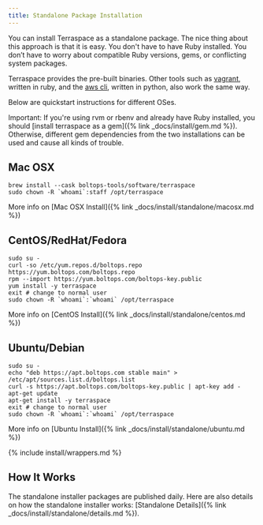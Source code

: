 ```yaml
---
title: Standalone Package Installation
---
```


You can install Terraspace as a standalone package.  The nice thing about this approach is that it is easy. You don't have to have Ruby installed. You don’t have to worry about compatible Ruby versions, gems, or conflicting system packages.

Terraspace provides the pre-built binaries. Other tools such as [vagrant](https://www.vagrantup.com/), written in ruby, and the [aws cli](https://aws.amazon.com/cli/), written in python, also work the same way.

Below are quickstart instructions for different OSes.

Important: If you're using rvm or rbenv and already have Ruby installed, you should [install terraspace as a gem]({% link _docs/install/gem.md %}). Otherwise, different gem dependencies from the two installations can be used and cause all kinds of trouble.

## Mac OSX

    brew install --cask boltops-tools/software/terraspace
    sudo chown -R `whoami`:staff /opt/terraspace

More info on [Mac OSX Install]({% link _docs/install/standalone/macosx.md %})

## CentOS/RedHat/Fedora

    sudo su -
    curl -so /etc/yum.repos.d/boltops.repo https://yum.boltops.com/boltops.repo
    rpm --import https://yum.boltops.com/boltops-key.public
    yum install -y terraspace
    exit # change to normal user
    sudo chown -R `whoami`:`whoami` /opt/terraspace

More info on [CentOS Install]({% link _docs/install/standalone/centos.md %})

## Ubuntu/Debian

    sudo su -
    echo "deb https://apt.boltops.com stable main" > /etc/apt/sources.list.d/boltops.list
    curl -s https://apt.boltops.com/boltops-key.public | apt-key add -
    apt-get update
    apt-get install -y terraspace
    exit # change to normal user
    sudo chown -R `whoami`:`whoami` /opt/terraspace

More info on [Ubuntu Install]({% link _docs/install/standalone/ubuntu.md %})

{% include install/wrappers.md %}

## How It Works

The standalone installer packages are published daily. Here are also details on how the standalone installer works: [Standalone Details]({% link _docs/install/standalone/details.md %}).

